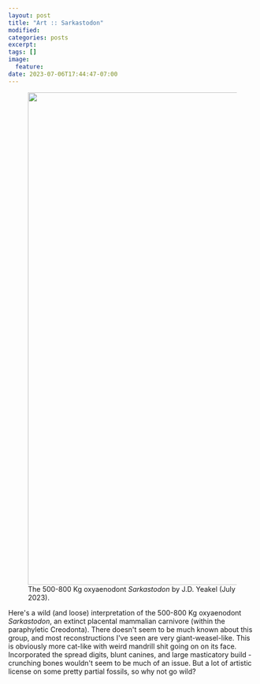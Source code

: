 ```yaml
---
layout: post
title: "Art :: Sarkastodon"
modified:
categories: posts
excerpt:
tags: []
image:
  feature:
date: 2023-07-06T17:44:47-07:00
---
```



<figure>
<img src="{{ site.url }}/images/art_sarkastodon.jpeg" width="1000">
<figcaption> The 500-800 Kg oxyaenodont <i>Sarkastodon</i> by J.D. Yeakel (July 2023).
</figcaption>
</figure>

Here's a wild (and loose) interpretation of the 500-800 Kg oxyaenodont *Sarkastodon*, an extinct placental mammalian carnivore (within the paraphyletic Creodonta). There doesn't seem to be much known about this group, and most reconstructions I've seen are very giant-weasel-like. This is obviously more cat-like with weird mandrill shit going on on its face. Incorporated the spread digits, blunt canines, and large masticatory build - crunching bones wouldn't seem to be much of an issue. But a lot of artistic license on some pretty partial fossils, so why not go wild?   

